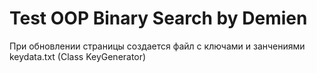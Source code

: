 # Test OOP Binary Search by Demien
При обновлении страницы создается файл с ключами и занчениями keydata.txt (Class KeyGenerator)




